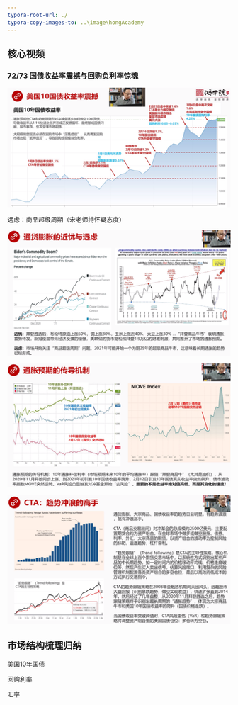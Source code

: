 ```yaml
---
typora-root-url: ./
typora-copy-images-to: ..\image\hongAcademy
---
```




## 核心视频

### 72/73 国债收益率震撼与回购负利率惊魂

![image-20210429185145418](/../image/hongAcademy/image-20210429185145418.png)

远虑：商品超级周期（宋老师持怀疑态度）

![image-20210429190503274](/../image/hongAcademy/image-20210429190503274.png)

![image-20210429193957493](/../image/hongAcademy/image-20210429193957493.png)

![image-20210429194640336](/../image/hongAcademy/image-20210429194640336.png)

## 市场结构梳理归纳

美国10年国债

回购利率

汇率



